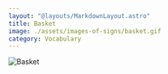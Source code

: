 ```yaml
---
layout: "@layouts/MarkdownLayout.astro"
title: Basket
image: ./assets/images-of-signs/basket.gif
category: Vocabulary
---
```


![Basket](@signs/basket.gif)
